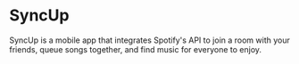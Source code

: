 # SyncUp

SyncUp is a mobile app that integrates Spotify's API to join a room with your friends, queue songs together, and find music for everyone to enjoy.
